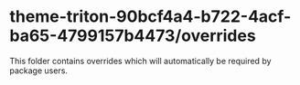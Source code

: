 # theme-triton-90bcf4a4-b722-4acf-ba65-4799157b4473/overrides

This folder contains overrides which will automatically be required by package users.
